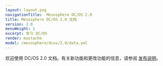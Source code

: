 ```yaml
---
layout: layout.pug
navigationTitle:  Mesosphere DC/OS 2.0
title: Mesosphere DC/OS 2.0 文档
version: 2.0
menuWeight: 1
excerpt: 学习 DC/OS
render: mustache
model: /mesosphere/dcos/2.0/data.yml
---
```


欢迎使用 DC/OS 2.0 文档。有关新功能和更改功能的信息，请参阅 [发布说明](/mesosphere/dcos/cn/2.0/release-notes/)。
